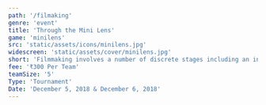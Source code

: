 ```yaml
---
path: '/filmaking'
genre: 'event'
title: 'Through the Mini Lens'
game: 'minilens'
src: 'static/assets/icons/minilens.jpg'
widescreen: 'static/assets/cover/minilens.jpg'
short: 'Filmmaking involves a number of discrete stages including an initial story, idea, or commission, through screenwriting, casting, shooting, sound recording and reproduction, editing, and screening the finished product before an audience that may result in a film release and exhibition.'
fee: '₹300 Per Team'
teamSize: '5'
Type: 'Tournament'
Date: 'December 5, 2018 & December 6, 2018' 
---
```

